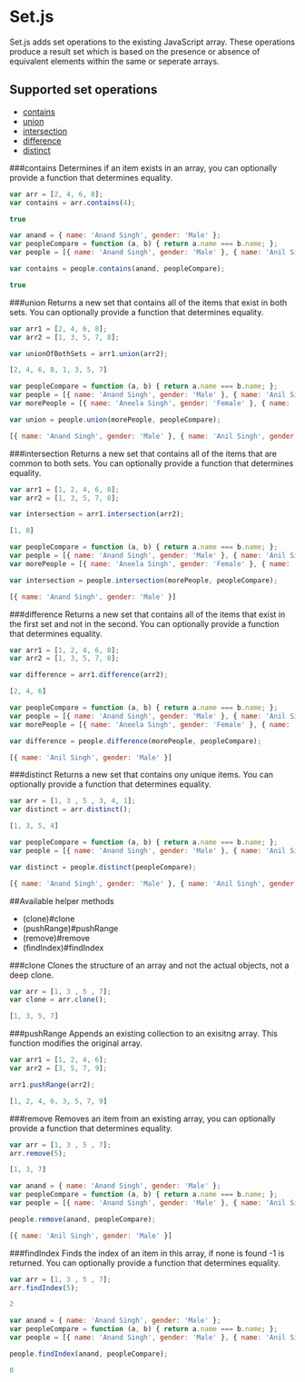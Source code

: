 # Set.js

Set.js adds set operations to the existing JavaScript array. These operations produce a result set which is based on the presence or absence of equivalent elements within the same or seperate arrays.

## Supported set operations
* [contains](#contains)
* [union](#union)
* [intersection](#intersection)
* [difference](#difference)
* [distinct](#distinct)

###contains
Determines if an item exists in an array, you can optionally provide a function that determines equality.

```js
var arr = [2, 4, 6, 8];
var contains = arr.contains(4);

true
```

```js
var anand = { name: 'Anand Singh', gender: 'Male' };
var peopleCompare = function (a, b) { return a.name === b.name; };
var people = [{ name: 'Anand Singh', gender: 'Male' }, { name: 'Anil Singh', gender: 'Male' }];

var contains = people.contains(anand, peopleCompare);

true
```

###union
Returns a new set that contains all of the items that exist in both sets. You can optionally provide a function that determines equality.

```js
var arr1 = [2, 4, 6, 8];
var arr2 = [1, 3, 5, 7, 8];

var unionOfBothSets = arr1.union(arr2);

[2, 4, 6, 8, 1, 3, 5, 7]
```

```js
var peopleCompare = function (a, b) { return a.name === b.name; };
var people = [{ name: 'Anand Singh', gender: 'Male' }, { name: 'Anil Singh', gender: 'Male' }];
var morePeople = [{ name: 'Aneela Singh', gender: 'Female' }, { name: 'Anand Singh', gender: 'Male' }];

var union = people.union(morePeople, peopleCompare);

[{ name: 'Anand Singh', gender: 'Male' }, { name: 'Anil Singh', gender: 'Male' }, { name: 'Aneela Singh', gender: 'Female' }]
```
###intersection
Returns a new set that contains all of the items that are common to both sets. You can optionally provide a function that determines equality.

```js
var arr1 = [1, 2, 4, 6, 8];
var arr2 = [1, 3, 5, 7, 8];

var intersection = arr1.intersection(arr2);

[1, 8]
```

```js
var peopleCompare = function (a, b) { return a.name === b.name; };
var people = [{ name: 'Anand Singh', gender: 'Male' }, { name: 'Anil Singh', gender: 'Male' }];
var morePeople = [{ name: 'Aneela Singh', gender: 'Female' }, { name: 'Anand Singh', gender: 'Male' }];

var intersection = people.intersection(morePeople, peopleCompare);

[{ name: 'Anand Singh', gender: 'Male' }]
```
###difference
Returns a new set that contains all of the items that exist in the first set and not in the second. You can optionally provide a function that determines equality.

```js
var arr1 = [1, 2, 4, 6, 8];
var arr2 = [1, 3, 5, 7, 8];

var difference = arr1.difference(arr2);

[2, 4, 6]
```

```js
var peopleCompare = function (a, b) { return a.name === b.name; };
var people = [{ name: 'Anand Singh', gender: 'Male' }, { name: 'Anil Singh', gender: 'Male' }];
var morePeople = [{ name: 'Aneela Singh', gender: 'Female' }, { name: 'Anand Singh', gender: 'Male' }];

var difference = people.difference(morePeople, peopleCompare);

[{ name: 'Anil Singh', gender: 'Male' }]
```

###distinct
Returns a new set that contains ony unique items. You can optionally provide a function that determines equality.

```js
var arr = [1, 3 , 5 , 3, 4, 1];
var distinct = arr.distinct();

[1, 3, 5, 4]
```

```js
var peopleCompare = function (a, b) { return a.name === b.name; };
var people = [{ name: 'Anand Singh', gender: 'Male' }, { name: 'Anil Singh', gender: 'Male' }, { name: 'Aneela Singh', gender: 'Female' }, { name: 'Anand Singh', gender: 'Male' }];

var distinct = people.distinct(peopleCompare);

[{ name: 'Anand Singh', gender: 'Male' }, { name: 'Anil Singh', gender: 'Male' }, { name: 'Aneela Singh', gender: 'Female' }]
```

##Available helper methods
* (clone)#clone
* (pushRange)#pushRange
* (remove)#remove
* (findIndex)#findIndex

###clone
Clones the structure of an array and not the actual objects, not a deep clone.

```js
var arr = [1, 3 , 5 , 7];
var clone = arr.clone();

[1, 3, 5, 7]
```

###pushRange
Appends an existing collection to an exisitng array. This function modifies the original array.

```js
var arr1 = [1, 2, 4, 6];
var arr2 = [3, 5, 7, 9];

arr1.pushRange(arr2);

[1, 2, 4, 6, 3, 5, 7, 9]
```

###remove
Removes an item from an existing array, you can optionally provide a function that determines equality.

```js
var arr = [1, 3 , 5 , 7];
arr.remove(5);

[1, 3, 7]
```

```js
var anand = { name: 'Anand Singh', gender: 'Male' };
var peopleCompare = function (a, b) { return a.name === b.name; };
var people = [{ name: 'Anand Singh', gender: 'Male' }, { name: 'Anil Singh', gender: 'Male' }];

people.remove(anand, peopleCompare); 

[{ name: 'Anil Singh', gender: 'Male' }]
```

###findIndex
Finds the index of an item in this array, if none is found -1 is returned. You can optionally provide a function that determines equality.

```js
var arr = [1, 3 , 5 , 7];
arr.findIndex(5);

2
```

```js
var anand = { name: 'Anand Singh', gender: 'Male' };
var peopleCompare = function (a, b) { return a.name === b.name; };
var people = [{ name: 'Anand Singh', gender: 'Male' }, { name: 'Anil Singh', gender: 'Male' }];

people.findIndex(anand, peopleCompare); 

0
```
